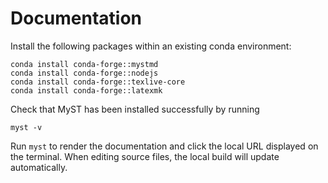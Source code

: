 # Documentation

Install the following packages within an existing conda environment:
```{code} bash
conda install conda-forge::mystmd
conda install conda-forge::nodejs
conda install conda-forge::texlive-core
conda install conda-forge::latexmk
```

Check that MyST has been installed successfully by running
```{code} bash
myst -v
```

Run `myst` to render the documentation and click the local URL displayed on the terminal.
When editing source files, the local build will update automatically.
